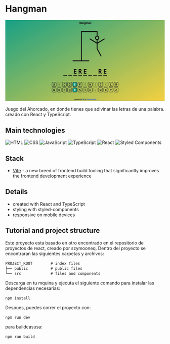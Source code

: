# Hangman

![tutorial thumbnail](./src/_thumbnail.jpg)

Juego del Ahorcado, en donde tienes que adivinar las letras de una palabra. creado con React y TypeScript.


## Main technologies

![HTML](https://img.shields.io/badge/HTML5-E34F26?style=for-the-badge&logo=html5&logoColor=white)
![CSS](https://img.shields.io/badge/CSS3-1572B6?style=for-the-badge&logo=css3&logoColor=white)
![JavaScript](https://img.shields.io/badge/JavaScript-323330?style=for-the-badge&logo=javascript&logoColor=F7DF1E)
![TypeScript](https://img.shields.io/badge/typescript-%23007ACC.svg?style=for-the-badge&logo=typescript&logoColor=white)
![React](https://img.shields.io/badge/react-%2320232a.svg?style=for-the-badge&logo=react&logoColor=%2361DAFB)
![Styled Components](https://img.shields.io/badge/styled--components-DB7093?style=for-the-badge&logo=styled-components&logoColor=white)

## Stack

- [Vite](https://vitejs.dev) - a new breed of frontend build tooling that significantly improves the frontend development experience

## Details

- created with React and TypeScript
- styling with styled-components
- responsive on mobile devices

## Tutorial and project structure

Este proyecto esta basado en otro encontrado en el repositorio de proyectos de react, creado por szymooneq.
Dentro del proyecto se encontraran las siguientes carpetas y archivos:

```
PROJECT_ROOT        # index files
├── public          # public files
└── src             # files and components
```

Descarga en tu mquina y ejecuta el siguiente comando para instalar las dependencias necesarias:

```
npm install
```

Despues, puedes correr el proyecto con:

```
npm run dev
```

para buildeasusa:

```
npm run build
```
